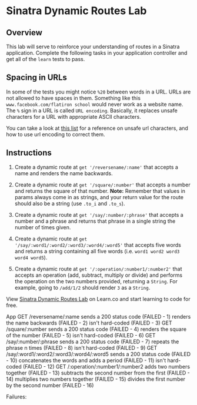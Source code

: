 # Sinatra Dynamic Routes Lab

## Overview
This lab will serve to reinforce your understanding of routes in a Sinatra application. Complete the following tasks in your application controller and get all of the `learn` tests to pass.

## Spacing in URLs

In some of the tests you might notice `%20` between words in a URL. URLs are not allowed to have spaces in them. Something like this `www.facebook.com/flatiron school` would never work as a website name. The `%` sign in a URL is called `URL encoding`. Basically, it replaces unsafe characters for a URL with appropriate ASCII characters.

You can take a look at [this list](http://www.degraeve.com/reference/urlencoding.php) for a reference on unsafe url characters, and how to use url encoding to correct them.

## Instructions

1. Create a dynamic route at `get '/reversename/:name'` that accepts a name and renders the name backwards.

2. Create a dynamic route at `get '/square/:number'` that accepts a number and returns the square of that number. **Note:** Remember that values in params always come in as strings, and your return value for the route should also be a string (use `.to_i` and `.to_s`).

3. Create a dynamic route at `get '/say/:number/:phrase'` that accepts a number and a phrase and returns that phrase in a single string the number of times given.

4. Create a dynamic route at `get '/say/:word1/:word2/:word3/:word4/:word5'` that accepts five words and returns a string containing all five words 
(i.e. `word1 word2 word3 word4 word5`).

5. Create a dynamic route at `get '/:operation/:number1/:number2'` that accepts an operation (add, subtract, multiply or divide) and performs the operation on the two numbers provided, returning a `String`. For example, going to `/add/1/2` should render `3` as a `String`.

<p data-visibility='hidden'>View <a href='https://learn.co/lessons/sinatra-dynamic-routes-lab' title='Sinatra Dynamic Routes Lab'>Sinatra Dynamic Routes Lab</a> on Learn.co and start learning to code for free.</p>



App
  GET /reversename/:name
    sends a 200 status code (FAILED - 1)
    renders the name backwards (FAILED - 2)
    isn't hard-coded (FAILED - 3)
  GET /square/:number
    sends a 200 status code (FAILED - 4)
    renders the square of the number (FAILED - 5)
    isn't hard-coded (FAILED - 6)
  GET /say/:number/:phrase
    sends a 200 status code (FAILED - 7)
    repeats the phrase n times (FAILED - 8)
    isn't hard-coded (FAILED - 9)
  GET /say/:word1/:word2/:word3/:word4/:word5
    sends a 200 status code (FAILED - 10)
    concatenates the words and adds a period (FAILED - 11)
    isn't hard-coded (FAILED - 12)
  GET /:operation/:number1/:number2
    adds two numbers together (FAILED - 13)
    subtracts the second number from the first (FAILED - 14)
    multiplies two numbers together (FAILED - 15)
    divides the first number by the second number (FAILED - 16)

Failures: